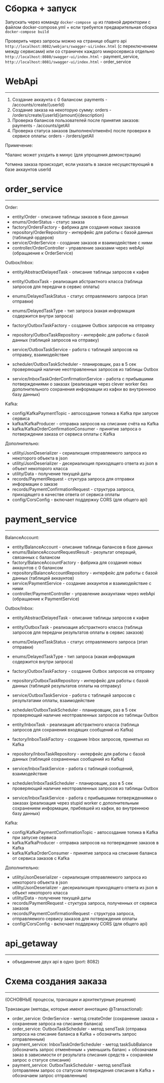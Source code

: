 # Сборка + запуск

Запускать через команду `docker-compose up` из главной директории с файлом docker-compose.yml + если требуется предварительная сборка `docker-compose build`

Проверить через запросы можно на странице общего api `http://localhost:8082/webjars/swagger-ui/index.html` (с переключением между сервисами) или со страничек каждого микросервиса отдельно `http://localhost:8080/swagger-ui/index.html` - payment_service, `http://localhost:8081/swagger-ui/index.html` - order_service

# WebApi
-------------

1. Создание аккаунта с 0 балансом: payments - /accounts/create/{userId}
2. Создание заказа на некоторую сумму: orders - /orders/create/{userId}{amount}{description}
3. Проверка балансов пользователей после принятия заказов: payments - /accounts/getAll
4. Проверка статуса заказов (выполнен/отменён) после проверки в сервисе оплаты: orders - /orders/getAll

Примечение:

*баланс может уходить в минус (для упрощения демонстрации)

*отмена заказа происходит, если указать в заказе несуществующий в базе аккаунтов userId

# order_service
-------------

Order:
- entity/Order - описание таблицы заказов в базе данных
- enums/OrderStatus - статус заказа
- factory/OrdersFactory - фабрика для создания новых заказов
- repository/OrderRepository - интерфейс для работы с базой данных (таблицей ордеров)
- service/OrderService - создание заказов и взаимодействие с ними
- controller/OrderController - управление заказами через webApi (обращаение к OrderService)

Outbox/Inbox:
- entity/AbstractDelayedTask - описание таблицы запросов к кафке
- entity/OutboxTask - реализация абстрактного класса (таблица запросов для передачи в сервис оплаты)
- enums/DelayedTaskStatus - статус отправляемого запроса (этап отправки)
- enums/DelayedTaskType - тип запроса (какая информация содержится внутри запроса)
- factory/OutboxTaskFactory - создание Outbox запросов на отправку
- repository/OutboxTaskRepository - интерфейс для работы с базой данных (таблицей запросов на отправку)
- service/OutboxTaskService - работа с таблицей запросов на отправку, взаимодействие
- scheduler/OutboxTaskScheduler - планировщик, раз в 5 сек проверяющий наличие неотправленных запросов из таблицы Outbox

- service/InboxTaskOrderConfirmationService - работа с прибывшими потверждениями о заказах (реализация через clever worker без дополнительного сохранения информации из кафки во внутреннюю базу данных)

Kafka:
- config/KafkaPaymentTopic - автосоздание топика в Kafka при запуске сервиса
- kafka/KafkaProducer - отправка запросов на списание счёта на Kafka
- kafka/KafkaOrderConfirmationConsumer - принятие запроса о потверждении заказа от сервиса оплаты с Kafka

Дополнительно:
- utility/JsonDeserializer - сериализция отправляемого запроса из некоторого объекта в json
- utility/JsonDeserializer - десериализция приходящего ответа из json в объект некоторого класса
- utility/Data - получение текущей даты
- records/PaymentRequest - стуктура запроса для отправки информации о заказе
- records/PaymentConfirmationRequest - структура запроса, приходящего в качестве ответа от сервиса оплаты
- config/CorsConfig - включает поддержку CORS (для общего api)

# payment_service
-------------

BalanceAccount:
- entity/BalanceAccount  - описание таблицы балансов в базе данных
- enums/BalanceAccountRequestResult - результат операций, связанных с балансом
- factory/BalanceAccountFactory - фабрика для создания новых аккаунтов с 0 балансом
- repository/BalanceAccountRepository - интерфейс для работы с базой данных (таблицей аккаунтов)
- service/PaymentService - создание аккаунтов и взаимодействие с ними
- controller/PaymentController - управление аккаунтами через webApi (обращаение к PaymentService)

Outbox/Inbox:
- entity/AbstractDelayedTask - описание таблицы запросов к кафке
- entity/OutboxTask - реализация абстрактного класса (таблица запросов для передачи результатов оплаты в сервис заказов)
- enums/DelayedTaskStatus - статус отправляемого запроса (этап отправки)
- enums/DelayedTaskType - тип запроса (какая информация содержится внутри запроса)
- factory/OutboxTaskFactory - создание Outbox запросов на отправку
- repository/OutboxTaskRepository - интерфейс для работы с базой данных (таблицей результатов оплаты на отправку)
- service/OutboxTaskService - работа с таблицей запросов с результатами оплаты, взаимодействие
- scheduler/OutboxTaskScheduler - планировщик, раз в 5 сек проверяющий наличие неотправленных запросов из таблицы Outbox

- entity/InboxTask - реализация абстрактного класса (таблица запросов для сохранения входящих сообщений из Kafka)
- factory/InboxTaskFactory - создание Inbox запросов, принятых из Kafka
- repository/InboxTaskRepository - интерфейс для работы с базой данных (таблицей сохраненных сообщений из Kafka)
- service/InboxTaskService - работа с таблицей сообщений, взаимодействие
- scheduler/InboxTaskScheduler - планировщик, раз в 5 сек проверяющий наличие неотправленных запросов из таблицы Outbox
- service/InboxTaskService - работа с прибывшими потверждениями о заказах (реализация через stupid worker c дополнительным сохранением информации, прибевшей из кафки, во внутреннюю базу данных)

Kafka:
- config/KafkaPaymentConfirmationTopic - автосоздание топика в Kafka при запуске сервиса
- kafka/KafkaProducer - отправка запросов на потверждение заказов в Kafka
- kafka/KafkaOrderConsumer - принятие запроса на списание баланса от сервиса заказов с Kafka

Дополнительно:
- utility/JsonDeserializer - сериализция отправляемого запроса из некоторого объекта в json
- utility/JsonDeserializer - десериализция приходящего ответа из json в объект некоторого класса
- utility/Data - получение текущей даты
- records/PaymentRequest - стуктура запроса, полученных от сервиса заказов
- records/PaymentConfirmationRequest - структура запроса, отправляемого сервису заказов для потверждения оплаты
- config/CorsConfig - включает поддержку CORS (для общего api)

# api_getaway
-------------
- объединение двух api в одно (port: 8082)

# Схема создания заказа
-------------
(ОСНОВНЫЕ процессы, транзации и архитектурные решения)

Транзакции (методы, которые имеют аннотацию @Transactional):

- order_service: OrderService - метод createOrder (сохранение заказа + сохранение запроса на списание баланса)
- order_service: OutboxTaskScheduler - метод sendTask (отправка запроса на списание баланса в Kafka + обозначить запрос отправленным)
- payment_service: InboxTaskOrderScheduler - метод taskSubBalance (обозначить запрос отменённым + уменьшить баланс + обозначаем заказ в зависимости от результата списания средств + сохраняем запрос о статусе списания)
- payment_service: OutboxTaskScheduler - метод sendTask (отправляем запрос со статусом потверждения списания в Kafka + обозначаем запрос отправленным)
